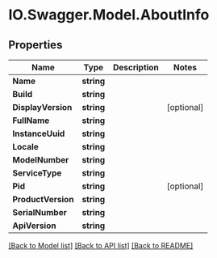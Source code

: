 # IO.Swagger.Model.AboutInfo
## Properties

Name | Type | Description | Notes
------------ | ------------- | ------------- | -------------
**Name** | **string** |  | 
**Build** | **string** |  | 
**DisplayVersion** | **string** |  | [optional] 
**FullName** | **string** |  | 
**InstanceUuid** | **string** |  | 
**Locale** | **string** |  | 
**ModelNumber** | **string** |  | 
**ServiceType** | **string** |  | 
**Pid** | **string** |  | [optional] 
**ProductVersion** | **string** |  | 
**SerialNumber** | **string** |  | 
**ApiVersion** | **string** |  | 

[[Back to Model list]](../README.md#documentation-for-models) [[Back to API list]](../README.md#documentation-for-api-endpoints) [[Back to README]](../README.md)

